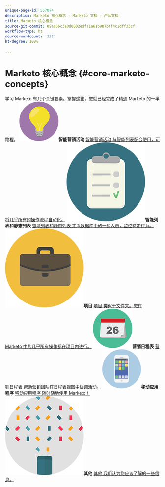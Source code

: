 ```yaml
---
unique-page-id: 557074
description: Marketo 核心概念 - Marketo 文档 - 产品文档
title: Marketo 核心概念
source-git-commit: 09a656c3a0d0002edfa1a61b987bff4c1dff33cf
workflow-type: ht
source-wordcount: '132'
ht-degree: 100%

---
```



# Marketo 核心概念 {#core-marketo-concepts}

学习 Marketo 有几个关键要素。掌握这些，您就已经完成了精通 Marketo 的一半路程。
**![智能营销活动](assets/seo-01.png)智能营销活动** [智能营销活动 与智能列表配合使用，可将几乎所有的操作流程自动化。](https://docs.marketo.com/display/DOCS/Smart+Campaigns)     **![智能列表和静态列表](assets/office-35.png)智能列表和静态列表** [智能列表和静态列表 定义数据库中的一组人员，监控特定行为。](https://docs.marketo.com/display/DOCS/Smart+Lists+and+Static+Lists)     **![项目](assets/office-02.png)项目** [项目 类似于文件夹。您在 Marketo 中的几乎所有操作都在项目内进行。](https://docs.marketo.com/display/DOCS/Programs)     **![营销日程表](assets/office-10.png)营销日程表** [营销日程表 帮助营销团队在日程表视图中协调活动。](https://docs.marketo.com/display/DOCS/Marketing+Calendar)     **![移动应用程序](assets/mobile-apps.png)移动应用程序** [移动应用程序 随时随地使用 Marketo！](core-marketo-concepts/mobile-apps.md)     **![其他](assets/party-11.png)其他** [其他 我们认为您应该了解的一些信息。](https://docs.marketo.com/display/DOCS/Miscellaneous)
